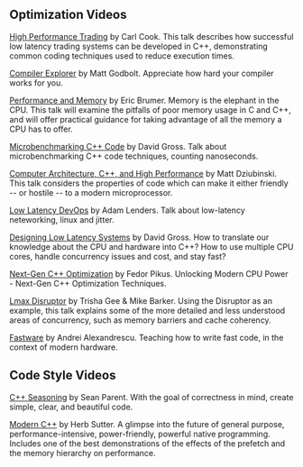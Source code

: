 ## Optimization Videos

[High Performance Trading](https://www.youtube.com/watch?v=NH1Tta7purM) by Carl Cook.  This talk describes how successful low latency trading systems can be developed in C++, demonstrating common coding techniques used to reduce execution times.

[Compiler Explorer](https://www.youtube.com/watch?v=bSkpMdDe4g4) by Matt Godbolt.  Appreciate how hard your compiler works for you.
 
[Performance and Memory](https://www.youtube.com/watch?v=Ri8NnOgIVMc) by Eric Brumer.  Memory is the elephant in the CPU.  This talk will examine the pitfalls of poor memory usage in C and C++, and will offer practical guidance for taking advantage of all the memory a CPU has to offer.

[Microbenchmarking C++ Code](https://www.youtube.com/watch?v=Czr5dBfs72U) by David Gross. Talk about microbenchmarking C++ code techniques, counting nanoseconds.  

[Computer Architecture, C++, and High Performance](https://www.youtube.com/watch?v=fMvO0Mcq894) by Matt Dziubinski.  This talk considers the properties of code which can make it either friendly -- or hostile -- to a modern microprocessor.

[Low Latency DevOps](https://www.youtube.com/watch?v=z5AAA3_iBTU) by Adam Lenders. Talk about low-latency neteworking, linux and jitter.  

[Designing Low Latency Systems](https://www.youtube.com/watch?v=8uAW5FQtcvE) by David Gross. How to translate our knowledge about the CPU and hardware into C++? How to use multiple CPU cores, handle concurrency issues and cost, and stay fast?  

[Next-Gen C++ Optimization](https://www.youtube.com/watch?v=wGSSUSeaLgA) by Fedor Pikus. Unlocking Modern CPU Power - Next-Gen C++ Optimization Techniques.

[Lmax Disruptor](https://www.youtube.com/watch?v=DCdGlxBbKU4) by Trisha Gee & Mike Barker.  Using the Disruptor as an example, this talk explains some of the more detailed and less understood areas of concurrency, such as memory barriers and cache coherency. 

[Fastware](https://www.youtube.com/watch?v=AxnotgLql0k) by Andrei Alexandrescu.  Teaching how to write fast code, in the context of modern hardware.


## Code Style Videos

[C++ Seasoning](https://channel9.msdn.com/Events/GoingNative/2013/Cpp-Seasoning) by Sean Parent.  With the goal of correctness in mind, create simple, clear, and beautiful code. 

[Modern C++](https://channel9.msdn.com/Events/Build/2014/2-661) by Herb Sutter.  A glimpse into the future of general purpose, performance-intensive, power-friendly, powerful native programming.  Includes one of the best demonstrations of the effects of the prefetch and the memory hierarchy on performance. 
